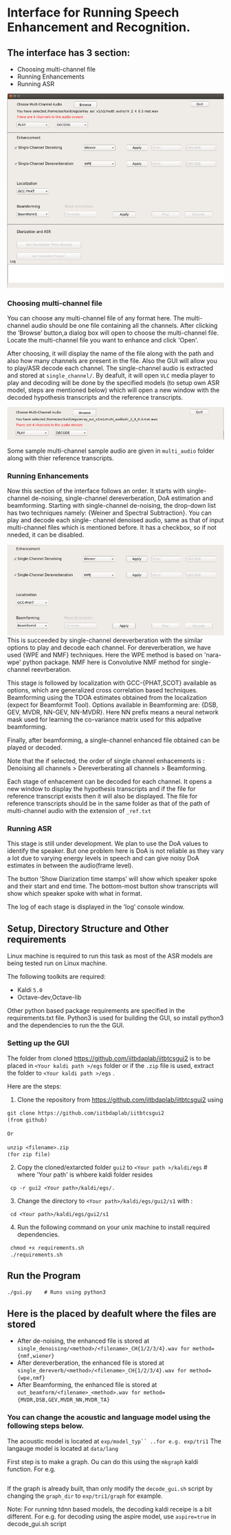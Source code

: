 # Interface for Running Speech Enhancement and Recognition.

## The interface has 3 section:
* Choosing multi-channel file
* Running Enhancements
* Running ASR

![GUI for Analysis](https://github.com/iitbdaplab/iitbtcsgui2/blob/master/analysis.png)

### Choosing multi-channel file
You can choose any multi-channel file of any format here. The multi-channel audio should be one file containing all the channels. After clicking the ’Browse’ button,a dialog box will open to choose the multi-channel file. Locate the multi-channel file you want to enhance and click 'Open'.

After choosing, it will display the name of the file along with the path and also how many channels are present in the file.
Also the GUI will allow you to play/ASR decode each channel. The single-channel audio is extracted and stored at ```single_channel/```. By deafult, it will open ```VLC``` media player to play and decoding will be done by the specified models (to setup own ASR model, steps are mentioned below) which will open a new window with the decoded hypothesis transcripts and the reference transcripts. 

![Section 1 of the GUI](https://github.com/iitbdaplab/iitbtcsgui2/blob/master/sec1.png)

Some sample multi-channel sample audio are given in ```multi_audio``` folder along with thier reference transcripts.


### Running Enhancements

Now this section of the interface follows an order. It starts with single-channel de-noising,
single-channel dereverberation, DoA estimation and beamforming.
Starting with single-channel de-noising, the drop-down list has two techniques namely:
{Weiner and Spectral Subtraction}. You can  play and decode each single-
channel denoised audio, same as that of input multi-channel files which is mentioned before. It has a checkbox, so if not nneded, it can be disabled. 


![Section 2 of the GUI](https://github.com/iitbdaplab/iitbtcsgui2/blob/master/sec2.png)
This is succeeded by single-channel dereverberation with the similar options to play and decode each channel. For dereverberation, we have used {WPE and NMF} techniques. Here the WPE method is based on 'nara-wpe' python package. NMF here is Convolutive NMF method for single-channel reevrberation.

This stage is followed by localization with GCC-{PHAT,SCOT} available as options, which are generalized cross correlation based techniques. Beamforming using the TDOA estimates obtained from the localization (expect for Beamformit Tool). Options available in Beamforming are: {DSB, GEV, MVDR, NN-GEV, NN-MVDR}. Here NN prefix means a neural network mask used for learning the co-variance matrix used for this adpative beamforming. 

Finally, after beamforming, a single-channel enhanced file obtained can be played or decoded.

Note that the if selected, the order of single channel enhacements is : Denoising all channels > Dereverberating all channels > Beamforming. 

Each stage of enhacement can be decoded for each channel. It opens a new window to display the hypothesis transcripts and if the file for reference transcript exists then it will also be displayed. The file for reference transcripts should be in the same folder as that of the path of multi-channel audio with the extension of ```_ref.txt```

### Running ASR
This stage is still under development. We plan to use the DoA values to identify the
speaker. But one problem here is DoA is not reliable as they vary a lot due to varying
energy levels in speech and can give noisy DoA estimates in between the audio(frame
level). 

The button ’Show Diarization time stamps’ will show which speaker spoke and
their start and end time. The bottom-most button show transcripts will show which
speaker spoke with what in <speaker id: text >format.
  
  
The log of each stage is displayed in the ’log’ console window.  
  
## Setup, Directory Structure and Other requirements

Linux machine is required to run this task as most of the ASR models are being tested
run on Linux machine.

The following toolkits are required:
* Kaldi ```5.0```
* Octave-dev,Octave-lib

Other python based package requirements are specified in the requirements.txt file. Python3 is used for building the GUI, so install python3 and the dependencies to run the the GUI.

### Setting up the GUI

The folder from cloned https://github.com/iitbdaplab/iitbtcsgui2 is to be placed in ```<Your kaldi path >/egs``` folder or if the ```.zip``` file is used, extract the folder to ```<Your kaldi path >/egs``` .
  
Here are the steps:

1) Clone the repository from https://github.com/iitbdaplab/iitbtcsgui2 using

  ```
  git clone https://github.com/iitbdaplab/iitbtcsgui2                 (from github)
  
  Or 
  
  unzip <filename>.zip                                                (for zip file)
 ```

2) Copy the cloned/extarcted folder ```gui2```  to  ```<Your path >/kaldi/egs```   # where 'Your path' is whbere kaldi folder resides
  ```
   cp -r gui2 <Your path>/kaldi/egs/.
  ```

3) Change the directory to ```<Your path>/kaldi/egs/gui2/s1``` with : 
```
 cd <Your path>/kaldi/egs/gui2/s1
```  
 
4) Run the following command on your unix machine to install required dependencies.

  ```
   chmod +x requirements.sh
   ./requirements.sh
  ```

## Run the Program
 ```
 ./gui.py    # Runs using python3
 
```
## Here is the placed by deafult where the files are stored
* After de-noising, the enhanced file is stored at ```single_denoising/<method>/<filename>_CH{1/2/3/4}.wav for method={nmf,wiener}```
* After dereverberation, the enhanced file is stored at ```single_dereverb/<method>/<filename>_CH{1/2/3/4}.wav for method={wpe,nmf}```
* After Beamforming, the enhanced file is stored at ```out_beamform/<filename>_<method>.wav for method={MVDR,DSB,GEV,MVDR_NN,MVDR_TA} ```

### You can change the acoustic and language model using the following steps below.
The acoustic model is located at ```exp/model_typ`` ..for e.g. exp/tri1```
The langauge model is located at ```data/lang```

First step is to make a graph. Ou can do this using the ```mkgraph``` kaldi function. For e.g. 

```utils/mkgraph.sh data/lang exp/tri1 exp/tri1/graph || exit 1;
```

If the graph is already built, than only modify the ``decode_gui.sh`` script by changing the ```graph_dir``` to ```exp/tri1/graph```  for example.

Note: For running tdnn based models, the decoding kaldi receipe is a bit different. For e.g. for decoding using the aspire model, use ```aspire=true``` in decode_gui.sh script
